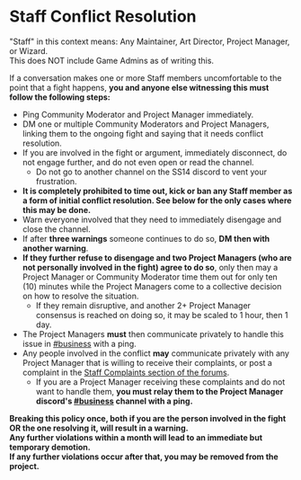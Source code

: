﻿# Staff Conflict Resolution
"Staff" in this context means: Any Maintainer, Art Director, Project Manager, or Wizard.  
This does NOT include Game Admins as of writing this.

If a conversation makes one or more Staff members uncomfortable to the point that a fight happens, **you and anyone else witnessing this must follow the following steps:**
- Ping Community Moderator and Project Manager immediately.
- DM one or multiple Community Moderators and Project Managers, linking them to the ongoing fight and saying that it needs conflict resolution.
- If you are involved in the fight or argument, immediately disconnect, do not engage further, and do not even open or read the channel.
  - Do not go to another channel on the SS14 discord to vent your frustration.
- **It is completely prohibited to time out, kick or ban any Staff member as a form of initial conflict resolution. See below for the only cases where this may be done.**
- Warn everyone involved that they need to immediately disengage and close the channel.
- If after **three warnings** someone continues to do so, **DM then with another warning**.
- **If they further refuse to disengage and two Project Managers (who are not personally involved in the fight) agree to do so**, only then may a Project Manager or Community Moderator time them out for only ten (10) minutes while the Project Managers come to a collective decision on how to resolve the situation.
  - If they remain disruptive, and another 2+ Project Manager consensus is reached on doing so, it may be scaled to 1 hour, then 1 day.
- The Project Managers **must** then communicate privately to handle this issue in [#business](https://discord.com/channels/1083301917503000586/1083348051768381530) with a ping.
- Any people involved in the conflict **may** communicate privately with any Project Manager that is willing to receive their complaints, or post a complaint in the [Staff Complaints section of the forums](https://forum.spacestation14.com/c/staff-complaints/14).
  - If you are a Project Manager receiving these complaints and do not want to handle them, **you must relay them to the Project Manager discord's [#business](https://discord.com/channels/1083301917503000586/1083348051768381530) channel with a ping.**

**Breaking this policy once, both if you are the person involved in the fight OR the one resolving it, will result in a warning.**  
**Any further violations within a month will lead to an immediate but temporary demotion.**  
**If any further violations occur after that, you may be removed from the project.**
